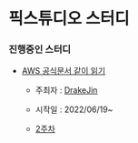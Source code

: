 # 픽스튜디오 스터디

### 진행중인 스터디
- [AWS 공식문서 같이 읽기]
  - 주최자 : [DrakeJin]
  - 시작일 : 2022/06/19~


  - [2주차]


[AWS 공식문서 같이 읽기]:https://github.com/pickstudio/study/tree/main/dev/aws
[DrakeJin]:https://github.com/orgs/pickstudio/people/drakejin
[2주차]:https://github.com/pickstudio/study/blob/main/dev/aws/week2.md
